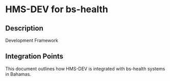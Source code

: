 # HMS-DEV for bs-health

## Description

Development Framework

## Integration Points

This document outlines how HMS-DEV is integrated with bs-health systems in Bahamas.
